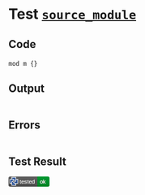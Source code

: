 # Test [`source_module`](/doc/tests/statement_usage.md#L24)

## Code

```µcad
mod m {}

```

## Output

```,plain
```

## Errors

```,plain
```

## Test Result

![OK](/doc/tests/.test/source_module.png)
